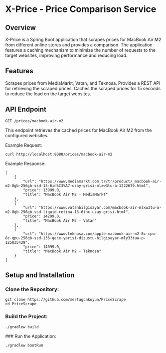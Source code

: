 # X-Price - Price Comparison Service
## Overview
X-Price is a Spring Boot application that scrapes prices for MacBook Air M2 from different online stores and provides a comparison. The application features a caching mechanism to minimize the number of requests to the target websites, improving performance and reducing load.

## Features
Scrapes prices from MediaMarkt, Vatan, and Teknosa.
Provides a REST API for retrieving the scraped prices.
Caches the scraped prices for 15 seconds to reduce the load on the target websites.

## API Endpoint
```
GET /prices/macbook-air-m2
```
This endpoint retrieves the cached prices for MacBook Air M2 from the configured websites.

Example Request:
```
curl http://localhost:8080/prices/macbook-air-m2
```
Example Response:

```
[
    {
        "url": "https://www.mediamarkt.com.tr/tr/product/_macbook-air-m2-8gb-256gb-ssd-13-6in%C3%A7-uzay-grisi-mlxw3tu-a-1222679.html",
        "price": 13999.0,
        "title": "MacBook Air M2 - MediaMarkt"
    },
    {
        "url": "https://www.vatanbilgisayar.com/macbook-air-mlxw3tu-a-m2-8gb-256gb-ssd-liquid-retina-13-6inc-uzay-grisi.html",
        "price": 14299.0,
        "title": "MacBook Air M2 - Vatan"
    },
    {
        "url": "https://www.teknosa.com/apple-macbook-air-m2-8c-cpu-8c-gpu-256gb-ssd-136-gece-yarisi-dizustu-bilgisayar-mly33tua-p-125035429",
        "price": 14099.0,
        "title": "MacBook Air M2 - Teknosa"
    }
]
```
## Setup and Installation

### Clone the Repository:
```
git clone https://github.com/mertagcakoyun/PriceScrape
cd PriceScrape
```

### Build the Project:
```
./gradlew build
```

### Run the Application:
```
./gradlew bootRun
```

